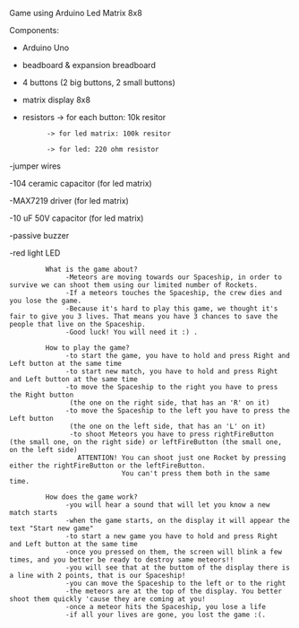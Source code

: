 Game using Arduino Led Matrix 8x8
          
  Components: 
                    
 - Arduino Uno
                      
 - beadboard & expansion breadboard
                      
 - 4 buttons (2 big buttons, 2 small buttons)
                      
 - matrix display 8x8
                      
 - resistors -> for each button: 10k resitor
                                  
             -> for led matrix: 100k resitor
                                 
             -> for led: 220 ohm resistor
                     
 -jumper wires
                      
 -104 ceramic capacitor (for led matrix)
                      
 -MAX7219 driver (for led matrix)
                      
 -10 uF 50V capacitor (for led matrix)
                      
 -passive buzzer
                      
 -red light LED
 
                   
             What is the game about? 
                  -Meteors are moving towards our Spaceship, in order to survive we can shoot them using our limited number of Rockets.
                  -If a meteors touches the Spaceship, the crew dies and you lose the game.
                  -Because it's hard to play this game, we thought it's fair to give you 3 lives. That means you have 3 chances to save the people that live on the Spaceship.
                  -Good luck! You will need it :) .
                      
             How to play the game?
                  -to start the game, you have to hold and press Right and Left button at the same time
                  -to start new match, you have to hold and press Right and Left button at the same time
                  -to move the Spaceship to the right you have to press the Right button 
                   (the one on the right side, that has an 'R' on it)
                  -to move the Spaceship to the left you have to press the Left button 
                   (the one on the left side, that has an 'L' on it)
                   -to shoot Meteors you have to press rightFireButton (the small one, on the right side) or leftFireButton (the small one, on the left side)
                     ATTENTION! You can shoot just one Rocket by pressing either the rightFireButton or the leftFireButton.
                                You can't press them both in the same time.
             
             How does the game work?
                  -you will hear a sound that will let you know a new match starts
                  -when the game starts, on the display it will appear the text "Start new game"
                  -to start a new game you have to hold and press Right and Left button at the same time
                  -once you pressed on them, the screen will blink a few times, and you better be ready to destroy same meteors!!
                  -you will see that at the buttom of the display there is a line with 2 points, that is our Spaceship!
                  -you can move the Spaceship to the left or to the right
                  -the meteors are at the top of the display. You better shoot them quickly 'cause they are coming at you!
                  -once a meteor hits the Spaceship, you lose a life
                  -if all your lives are gone, you lost the game :(.
                  
                  
                  
                  
               
                      
